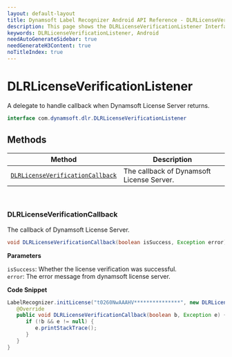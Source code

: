 ```yaml
---
layout: default-layout
title: Dynamsoft Label Recognizer Android API Reference - DLRLicenseVerificationListener
description: This page shows the DLRLicenseVerificationListener Interface of Dynamsoft Label Recognizer for Android SDK.
keywords: DLRLicenseVerificationListener, Android
needAutoGenerateSidebar: true
needGenerateH3Content: true
noTitleIndex: true
---
```



# DLRLicenseVerificationListener

A delegate to handle callback when Dynamsoft License Server returns.

```java
interface com.dynamsoft.dlr.DLRLicenseVerificationListener
```

## Methods

| Method               | Description |
|----------------------|-------------|
| [`DLRLicenseVerificationCallback`](#dlrlicenseverificationcallback) | The callback of Dynamsoft License Server.|

&nbsp;

### DLRLicenseVerificationCallback

The callback of Dynamsoft License Server.

```java
void DLRLicenseVerificationCallback(boolean isSuccess, Exception error);
```

**Parameters**

`isSuccess`: Whether the license verification was successful.  
`error`: The error message from dynamsoft license server.

**Code Snippet**

```java
LabelRecognizer.initLicense("t0260NwAAAHV***************", new DLRLicenseVerificationListener() {
   @Override
   public void DLRLicenseVerificationCallback(boolean b, Exception e) {
      if (!b && e != null) {
         e.printStackTrace();
      }
   }
}
```
